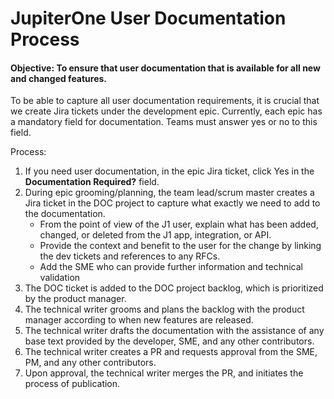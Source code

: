 # JupiterOne User Documentation Process

#### Objective: To ensure that user documentation that is available for all new and changed features.

To be able to capture all user documentation requirements, it is crucial that we create Jira tickets under the development epic. Currently, each epic has a mandatory field for documentation. Teams must answer yes or no to this field. 

Process:

1. If you need user documentation, in the epic Jira ticket, click Yes in the **Documentation Required?** field.
2. During epic grooming/planning, the team lead/scrum master creates a Jira ticket in the DOC project to capture what exactly we need to add to the documentation. 
   - From the point of view of the J1 user, explain what has been added, changed, or deleted from the J1 app, integration, or API.
   - Provide the context and benefit to the user for the change by linking the dev tickets and references to any RFCs.
   - Add the SME who can provide further information and technical validation
3. The DOC ticket is added to the DOC project backlog, which is prioritized by the product manager.
4. The technical writer grooms and plans the backlog with the product manager according to when new features are released.
5. The technical writer drafts the documentation with the assistance of any base text provided by the developer, SME, and any other contributors.
6. The technical writer creates a PR and requests approval from the SME, PM, and any other contributors.
7. Upon approval, the technical writer merges the PR, and initiates the process of publication.